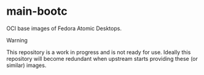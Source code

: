 # main-bootc

OCI base images of Fedora Atomic Desktops.

> [!WARNING]
> This repository is a work in progress and is not ready for use.
> Ideally this repository will become redundant when upstream starts providing these (or similar) images.
